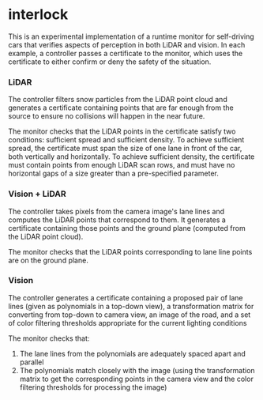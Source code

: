 # interlock

This is an experimental implementation of a runtime monitor for self-driving cars that verifies aspects of perception in both LiDAR and vision. In each example, a controller passes a certificate to the monitor, which uses the certificate to either confirm or deny the safety of the situation. 

### LiDAR
The controller filters snow particles from the LiDAR point cloud and generates a certificate containing points that are far enough from the source to ensure no collisions will happen in the near future. 

The monitor checks that the LiDAR points in the certificate satisfy two conditions: sufficient spread and sufficient density. To achieve sufficient spread, the certificate must span the size of one lane in front of the car, both vertically and horizontally. To achieve sufficient density, the certificate must contain points from enough LiDAR scan rows, and must have no horizontal gaps of a size greater than a pre-specified parameter.

### Vision + LiDAR
The controller takes pixels from the camera image's lane lines and computes the LiDAR points that correspond to them. It generates a certificate containing those points and the ground plane (computed from the LiDAR point cloud).

The monitor checks that the LiDAR points corresponding to lane line points are on the ground plane. 

### Vision
The controller generates a certificate containing a proposed pair of lane lines (given as polynomials in a top-down view), a transformation matrix for converting from top-down to camera view, an image of the road, and a set of color filtering thresholds appropriate for the current lighting conditions

The monitor checks that:
1. The lane lines from the polynomials are adequately spaced apart and parallel
2. The polynomials match closely with the image (using the transformation matrix to get the corresponding points in the camera view and the color filtering thresholds for processing the image)